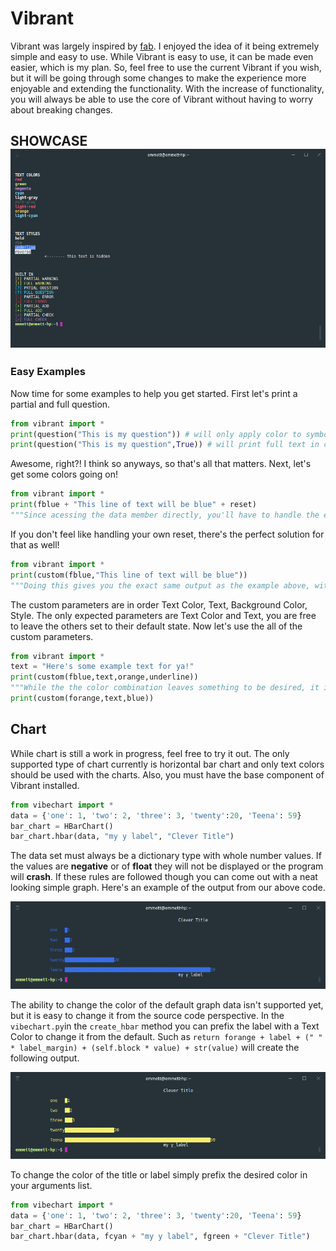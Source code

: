 # Vibrant

Vibrant was largely inspired by [fab](https://github.com/icyphox/fab). I enjoyed the idea of it being extremely simple and easy to use. While Vibrant is easy to use, it can be made even easier, which is my plan. So, feel free to use the current Vibrant if you wish, but it will be going through some changes to make the experience more enjoyable and extending the functionality. With the increase of functionality, you will always be able to use the core of Vibrant without having to worry about breaking changes.

## SHOWCASE![vibe](./images/vibes.png)

### Easy Examples

Now time for some examples to help you get started. First let's print a partial and full question.

```python
from vibrant import *
print(question("This is my question")) # will only apply color to symbol.
print(question("This is my question",True)) # will print full text in color
```

Awesome, right?! I think so anyways, so that's all that matters. Next, let's get some colors going on!

```python
from vibrant import *
print(fblue + "This line of text will be blue" + reset)
"""Since acessing the data member directly, you'll have to handle the escape sequence yourself, which is easily achieved by typing reset after you done with your color, this applies to any direct access such as Text Styles, Background Colors, Text colors, etc.."""
```

If you don't feel like handling your own reset, there's the perfect solution for that as well!

```python
from vibrant import *
print(custom(fblue,"This line of text will be blue"))
"""Doing this gives you the exact same output as the example above, with a more precise manner, but that's not all custom allows you to do!"""
```

The custom parameters are in order Text Color, Text, Background Color, Style. The only expected parameters are Text Color and Text, you are free to leave the others set to their default state. Now let's use the all of the custom parameters.

```python
from vibrant import *
text = "Here's some example text for ya!"
print(custom(fblue,text,orange,underline))
"""While the the color combination leaves something to be desired, it is the expected output"""
print(custom(forange,text,blue))
```

## Chart

While chart is still a work in progress, feel free to try it out.  The only supported type of chart currently is horizontal bar chart and only text colors should be used with the charts. Also, you must have the base component of Vibrant installed.

```python
from vibechart import *
data = {'one': 1, 'two': 2, 'three': 3, 'twenty':20, 'Teena': 59}
bar_chart = HBarChart()
bar_chart.hbar(data, "my y label", "Clever Title")
```

The data set must always be a dictionary type with whole number values. If the values are **negative** or of **float** they will not be displayed or the program will **crash**. If these rules are followed though you can come out with a neat looking simple graph. Here's an example of the output from our above code.

![vibechart_showcase](./images/vibechart_showcase.png)

The ability to change the color of the default graph data isn't supported yet, but it is easy to change it from the source code perspective. In the `vibechart.py`in the `create_hbar` method you can prefix the label with a Text Color to change it from the default. Such as `return forange + label + (" " * label_margin) + (self.block * value) + str(value)` will create the following output.

![orange_vibechart](./images/orange_vibechart.png)

To change the color of the title or label simply prefix the desired color in your arguments list.

```python
from vibechart import *
data = {'one': 1, 'two': 2, 'three': 3, 'twenty':20, 'Teena': 59}
bar_chart = HBarChart()
bar_chart.hbar(data, fcyan + "my y label", fgreen + "Clever Title")
```

